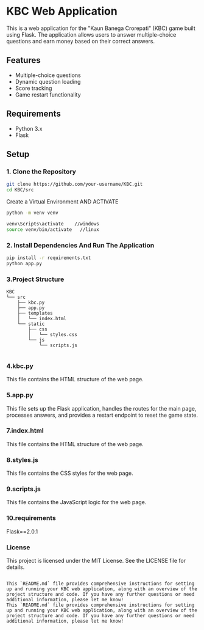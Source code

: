 # KBC Web Application

This is a web application for the "Kaun Banega Crorepati" (KBC) game built using Flask. The application allows users to answer multiple-choice questions and earn money based on their correct answers.

## Features

- Multiple-choice questions
- Dynamic question loading
- Score tracking
- Game restart functionality

## Requirements

- Python 3.x
- Flask

## Setup

### 1. Clone the Repository

```sh
git clone https://github.com/your-username/KBC.git
cd KBC/src
```
Create a Virtual Environment AND ACTIVATE
```sh
python -m venv venv 

venv\Scripts\activate    //windows
source venv/bin/activate   //linux
```
### 2. Install Dependencies And Run The Application
```sh
pip install -r requirements.txt
python app.py
```
### 3.Project Structure
```
KBC
└── src
    ├── kbc.py
    ├── app.py
    ├── templates
    │   └── index.html
    └── static
        ├── css
        │   └── styles.css
        └── js
            └── scripts.js
    
```
### 4.kbc.py
This file contains the HTML structure of the web page.
### 5.app.py
This file sets up the Flask application, handles the routes for the main page, processes answers, and provides a restart endpoint to reset the game state.
### 7.index.html
This file contains the HTML structure of the web page.
### 8.styles.js
This file contains the CSS styles for the web page.

### 9.scripts.js
This file contains the JavaScript logic for the web page.

### 10.requirements
Flask==2.0.1

### License
This project is licensed under the MIT License. See the LICENSE file for details.
```

This `README.md` file provides comprehensive instructions for setting up and running your KBC web application, along with an overview of the project structure and code. If you have any further questions or need additional information, please let me know!
This `README.md` file provides comprehensive instructions for setting up and running your KBC web application, along with an overview of the project structure and code. If you have any further questions or need additional information, please let me know!
```